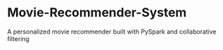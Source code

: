 # Movie-Recommender-System
A personalized movie recommender built with PySpark and collaborative filtering
